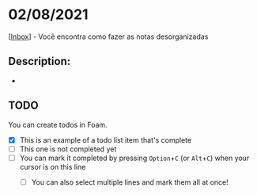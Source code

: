 # 02/08/2021

[[Inbox]] - Você encontra como fazer as notas desorganizadas

## Description:
- 

## TODO

You can create todos in Foam.

- [x] This is an example of a todo list item that's complete
- [ ] This one is not completed yet
- [ ] You can mark it completed by pressing `Option`+`C` (or `Alt`+`C`) when your cursor is on this line
  - [ ] You can also select multiple lines and mark them all at once!





[//begin]: # "Autogenerated link references for markdown compatibility"
[Inbox]: inbox "Inbox"
[//end]: # "Autogenerated link references"